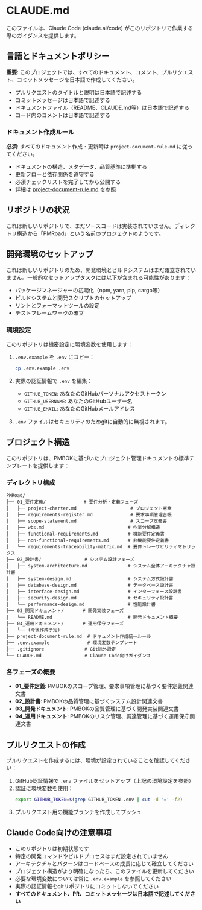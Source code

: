 # CLAUDE.md

このファイルは、Claude Code (claude.ai/code) がこのリポジトリで作業する際のガイダンスを提供します。

## 言語とドキュメントポリシー

**重要**: このプロジェクトでは、すべてのドキュメント、コメント、プルリクエスト、コミットメッセージを日本語で作成してください。

- プルリクエストのタイトルと説明は日本語で記述する
- コミットメッセージは日本語で記述する
- ドキュメントファイル（README、CLAUDE.md等）は日本語で記述する
- コード内のコメントは日本語で記述する

### ドキュメント作成ルール

**必須**: すべてのドキュメント作成・更新時は `project-document-rule.md` に従ってください。

- ドキュメントの構造、メタデータ、品質基準に準拠する
- 更新フローと依存関係を遵守する
- 必須チェックリストを完了してから公開する
- 詳細は [project-document-rule.md](./project-document-rule.md) を参照

## リポジトリの状況

これは新しいリポジトリで、まだソースコードは実装されていません。ディレクトリ構造から「PMRoad」という名前のプロジェクトのようです。

## 開発環境のセットアップ

これは新しいリポジトリのため、開発環境とビルドシステムはまだ確立されていません。一般的なセットアップタスクには以下が含まれる可能性があります：

- パッケージマネージャーの初期化（npm, yarn, pip, cargo等）
- ビルドシステムと開発スクリプトのセットアップ
- リントとフォーマットツールの設定
- テストフレームワークの確立

### 環境設定

このリポジトリは機密設定に環境変数を使用します：

1. `.env.example` を `.env` にコピー：
   ```bash
   cp .env.example .env
   ```

2. 実際の認証情報で `.env` を編集：
   - `GITHUB_TOKEN`: あなたのGitHubパーソナルアクセストークン
   - `GITHUB_USERNAME`: あなたのGitHubユーザー名
   - `GITHUB_EMAIL`: あなたのGitHubメールアドレス

3. `.env` ファイルはセキュリティのためgitに自動的に無視されます。

## プロジェクト構造

このリポジトリは、PMBOKに基づいたプロジェクト管理ドキュメントの標準テンプレートを提供します：

### ディレクトリ構成

```
PMRoad/
├── 01_要件定義/              # 要件分析・定義フェーズ
│   ├── project-charter.md                    # プロジェクト憲章
│   ├── requirements-register.md              # 要求事項管理台帳
│   ├── scope-statement.md                    # スコープ定義書
│   ├── wbs.md                               # 作業分解構造
│   ├── functional-requirements.md           # 機能要件定義書
│   ├── non-functional-requirements.md       # 非機能要件定義書
│   └── requirements-traceability-matrix.md  # 要件トレーサビリティマトリックス
├── 02_設計書/                # システム設計フェーズ  
│   ├── system-architecture.md               # システム全体アーキテクチャ設計書
│   ├── system-design.md                     # システム方式設計書
│   ├── database-design.md                   # データベース設計書
│   ├── interface-design.md                  # インターフェース設計書
│   ├── security-design.md                   # セキュリティ設計書
│   └── performance-design.md                # 性能設計書
├── 03_開発ドキュメント/       # 開発実装フェーズ
│   └── README.md                            # 開発ドキュメント概要
├── 04_運用ドキュメント/       # 運用保守フェーズ
│   └── (今後作成予定)
├── project-document-rule.md  # ドキュメント作成統一ルール
├── .env.example              # 環境変数テンプレート
├── .gitignore               # Git除外設定
└── CLAUDE.md                # Claude Code向けガイダンス
```

### 各フェーズの概要

- **01_要件定義**: PMBOKのスコープ管理、要求事項管理に基づく要件定義関連文書
- **02_設計書**: PMBOKの品質管理に基づくシステム設計関連文書
- **03_開発ドキュメント**: PMBOKの品質管理に基づく開発実装関連文書
- **04_運用ドキュメント**: PMBOKのリスク管理、調達管理に基づく運用保守関連文書

## プルリクエストの作成

プルリクエストを作成するには、環境が設定されていることを確認してください：

1. GitHub認証情報で `.env` ファイルをセットアップ（上記の環境設定を参照）
2. 認証に環境変数を使用：
   ```bash
   export GITHUB_TOKEN=$(grep GITHUB_TOKEN .env | cut -d '=' -f2)
   ```
3. プルリクエスト用の機能ブランチを作成してプッシュ

## Claude Code向けの注意事項

- このリポジトリは初期状態です
- 特定の開発コマンドやビルドプロセスはまだ設定されていません
- アーキテクチャとパターンはコードベースの成長に応じて確立してください
- プロジェクト構造がより明確になったら、このファイルを更新してください
- 必要な環境変数については常に `.env.example` を参照してください
- 実際の認証情報をgitリポジトリにコミットしないでください
- **すべてのドキュメント、PR、コミットメッセージは日本語で記述してください**